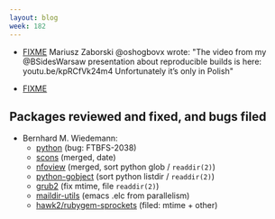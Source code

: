 ```yaml
---
layout: blog
week: 182
---
```


* [FIXME](https://twitter.com/oshogbovx/status/1052629864279203840)  Mariusz Zaborski @oshogbovx wrote: "The video from my @BSidesWarsaw presentation about reproducible builds is here: youtu.be/kpRCfVk24m4 Unfortunately it’s only in Polish"


* [FIXME](https://www.spinics.net/lists/linux-btrfs/msg83206.html)

Packages reviewed and fixed, and bugs filed
-------------------------------------------

* Bernhard M. Wiedemann:
    * [python](https://bugs.python.org/issue34990) (bug: FTBFS-2038)
    * [scons](https://github.com/SCons/scons/pull/3221) (merged, date)
    * [nfoview](https://github.com/otsaloma/nfoview/pull/15) (merged, sort python glob / `readdir(2)`)
    * [python-gobject](https://gitlab.gnome.org/GNOME/pygobject/merge_requests/94) (sort python listdir / `readdir(2)`)
    * [grub2](https://savannah.gnu.org/bugs/index.php?54841) (fix mtime, file `readdir(2)`)
    * [maildir-utils](https://bugzilla.opensuse.org/show_bug.cgi?id=1111950) (emacs .elc from parallelism)
    * [hawk2/rubygem-sprockets](https://bugzilla.opensuse.org/show_bug.cgi?id=1112159) (filed: mtime + other)
